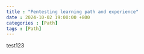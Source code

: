 ```yaml
---
title : "Pentesting learning path and experience"
date : 2024-10-02 19:00:00 +800
categories : [Path]
tags : [Path]
---
```


test123